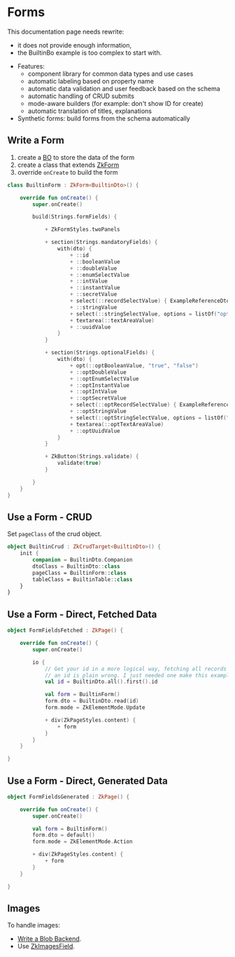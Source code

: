 # Forms

<div data-zk-enrich="Note" data-zk-flavour="Info" data-zk-title="Note">

This documentation page needs rewrite: 
* it does not provide enough information,
* the BuiltinBo example is too complex to start with.
</div>

* Features:
    * component library for common data types and use cases
    * automatic labeling based on property name
    * automatic data validation and user feedback based on the schema
    * automatic handling of CRUD submits
    * mode-aware builders (for example: don't show ID for create)
    * automatic translation of titles, explanations
* Synthetic forms: build forms from the schema automatically

## Write a Form

1. create a [BO](../../common/Data.md) to store the data of the form
1. create a class that extends [ZkForm](/src/jsMain/kotlin/zakadabar/stack/frontend/builtin/form/ZkForm.kt)
1. override `onCreate` to build the form

```kotlin
class BuiltinForm : ZkForm<BuiltinDto>() {

    override fun onCreate() {
        super.onCreate()

        build(Strings.formFields) {

            + ZkFormStyles.twoPanels

            + section(Strings.mandatoryFields) {
                with(dto) {
                    + ::id
                    + ::booleanValue
                    + ::doubleValue
                    + ::enumSelectValue
                    + ::intValue
                    + ::instantValue
                    + ::secretValue
                    + select(::recordSelectValue) { ExampleReferenceDto.all().by { it.name } }
                    + ::stringValue
                    + select(::stringSelectValue, options = listOf("option1", "option2", "option3"))
                    + textarea(::textAreaValue)
                    + ::uuidValue
                }
            }

            + section(Strings.optionalFields) {
                with(dto) {
                    + opt(::optBooleanValue, "true", "false")
                    + ::optDoubleValue
                    + ::optEnumSelectValue
                    + ::optInstantValue
                    + ::optIntValue
                    + ::optSecretValue
                    + select(::optRecordSelectValue) { ExampleReferenceDto.all().by { it.name } }
                    + ::optStringValue
                    + select(::optStringSelectValue, options = listOf("option1", "option2", "option3"))
                    + textarea(::optTextAreaValue)
                    + ::optUuidValue
                }
            }

            + ZkButton(Strings.validate) {
                validate(true)
            }

        }
    }
}
```

## Use a Form - CRUD

Set `pageClass` of the crud object.

```kotlin
object BuiltinCrud : ZkCrudTarget<BuiltinDto>() {
    init {
        companion = BuiltinDto.Companion
        dtoClass = BuiltinDto::class
        pageClass = BuiltinForm::class
        tableClass = BuiltinTable::class
    }
}
```

## Use a Form - Direct, Fetched Data

```kotlin
object FormFieldsFetched : ZkPage() {

    override fun onCreate() {
        super.onCreate()

        io {
            // Get your id in a more logical way, fetching all records just to get
            // an id is plain wrong. I just needed one make this example working.
            val id = BuiltinDto.all().first().id

            val form = BuiltinForm()
            form.dto = BuiltinDto.read(id)
            form.mode = ZkElementMode.Update

            + div(ZkPageStyles.content) {
                + form
            }
        }
    }

}
```

## Use a Form - Direct, Generated Data

```kotlin
object FormFieldsGenerated : ZkPage() {

    override fun onCreate() {
        super.onCreate()

        val form = BuiltinForm()
        form.dto = default()
        form.mode = ZkElementMode.Action

        + div(ZkPageStyles.content) {
            + form
        }
    }

}
```

## Images

To handle images:

* [Write a Blob Backend](../../common/Blobs.md#Write-a-Blob-Backend).
* Use [ZkImagesField](/src/jsMain/kotlin/zakadabar/stack/frontend/builtin/form/fields/ZkImagesField.kt).


